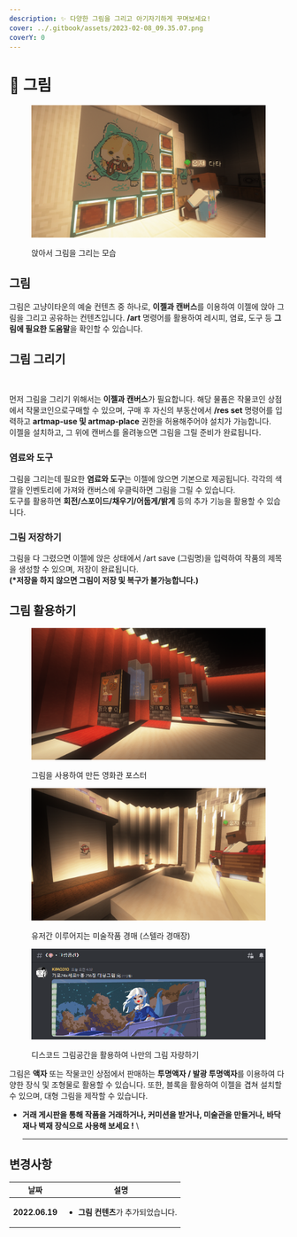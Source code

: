 ```yaml
---
description: ✨ 다양한 그림을 그리고 아기자기하게 꾸며보세요!
cover: ../.gitbook/assets/2023-02-08_09.35.07.png
coverY: 0
---
```


# 🎨 그림

<figure><img src="../.gitbook/assets/2023-03-11_19.08.39.png" alt=""><figcaption><p>앉아서 그림을 그리는 모습</p></figcaption></figure>

## 그림

그림은 고냥이타운의 예술 컨텐츠 중 하나로, **이젤과 캔버스**를 이용하여 이젤에 앉아 그림을 그리고 공유하는 컨텐츠입니다.  **/art** 명령어를 활용하여 레시피, 염료, 도구 등 **그림에 필요한 도움말**을 확인할 수 있습니다.

## 그림 그리기

<figure><img src="../.gitbook/assets/Animation.gif" alt=""><figcaption></figcaption></figure>

먼저 그림을 그리기 위해서는 **이젤과 캔버스**가 필요합니다. 해당 물품은 작물코인 상점에서 작물코인으로구매할 수 있으며, 구매 후 자신의 부동산에서 **/res set** 명령어를 입력하고 **artmap-use 및 artmap-place** 권한을 허용해주어야 설치가 가능합니다.\
이젤을 설치하고,  그 위에 캔버스를 올려놓으면 그림을 그릴 준비가 완료됩니다.

### 염료와 도구&#x20;

그림을 그리는데 필요한 **염료와 도구**는 이젤에 앉으면 기본으로 제공됩니다. 각각의 색깔을 인벤토리에 가져와 캔버스에 우클릭하면 그림을 그릴 수 있습니다. \
도구를 활용하면 **회전/스포이드/채우기/어둡게/밝게** 등의 추가 기능을 활용할 수 있습니다.

### 그림 저장하기

그림을 다 그렸으면 이젤에 앉은 상태에서 /art save (그림명)을 입력하여 작품의 제목을  생성할 수 있으며, 저장이 완료됩니다.\
**(\*저장을 하지 않으면 그림이 저장 및 복구가 불가능합니다.)**&#x20;

## 그림 활용하기

<figure><img src="../.gitbook/assets/2023-03-11_19.24.46.png" alt=""><figcaption><p>그림을 사용하여 만든 영화관 포스터</p></figcaption></figure>

<figure><img src="../.gitbook/assets/2023-03-11_19.47.25.png" alt=""><figcaption><p>유저간 이루어지는 미술작품 경매 (스텔라 경매장)</p></figcaption></figure>

<figure><img src="../.gitbook/assets/image.png" alt=""><figcaption><p>디스코드 그림공간을 활용하여 나만의 그림 자랑하기</p></figcaption></figure>

그림은 **액자** 또는 작물코인 상점에서 판매하는 **투명액자 / 발광 투명액자**를 이용하여 다양한 장식 및 조형물로 활용할 수 있습니다.  또한, 블록을 활용하여 이젤을 겹쳐 설치할 수 있으며, 대형 그림을 제작할 수 있습니다.&#x20;

* **거래 게시판을 통해 작품을 거래하거나, 커미션을 받거나, 미술관을 만들거나, 바닥재나 벽재 장식으로 사용해 보세요 !** \
  ****

## 변경사항

| 날짜             | 설명                                                   |
| -------------- | ---------------------------------------------------- |
| **2022.06.19** | <ul><li> <strong>그림 컨텐츠</strong>가 추가되었습니다.</li></ul> |

